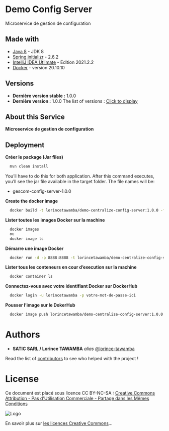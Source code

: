 # Demo Config Server

Microservice de gestion de configuration 

## Made with

* [Java 8](https://www.java.com/fr/download/) - JDK 8
* [Spring initializr](https://start.spring.io/) - 2.6.2 
* [IntelliJ IDEA Utlimate](https://www.jetbrains.com/fr-fr/idea/) - Edition 2021.2.2 
* [Docker](https://www.docker.com/) - version 20.10.10 

## Versions

- **Dernière version stable :** 1.0.0
- **Dernière version :** 1.0.0
The list of versions : [Click to display](https://github.com/lorince-tawamba/gescom-config-server/tags) 

## About this Service

**Microservice de gestion de configuration** 

## Deployment

**Créer le package (Jar files)**

```bash
  mvn clean install
```

You’ll have to do this for both application. After this command executes, you’ll see the jar file available in the target folder. The file names will be:

- gescom-config-server-1.0.0

**Create the docker image**

```bash
  docker build -t lorincetawamba/demo-centralize-config-server:1.0.0 -f Dockerfile .
```

**Lister toutes les images Docker sur la machine**

```bash
  docker images 
  ou 
  docker image ls
```

**Démarre une image Docker**

```bash
  docker run -d -p 8888:8888 -t lorincetawamba/demo-centralize-config-server:1.0.0
```

**Lister tous les conteneurs en cour d’execution sur la machine**

```bash
  docker container ls
``` 

**Connectez-vous avec votre identifiant Docker sur DockerHub**

```bash
  docker login -u lorincetawamba -p votre-mot-de-passe-ici
```

**Pousser l’image sur le DokerHub**

```bash
  docker image push lorincetawamba/demo-centralize-config-server:1.0.0
```

# Authors

* **SATIC SARL / Lorince TAWAMBA** _alias_ [@lorince-tawamba](https://github.com/lorince-tawamba)

Read the list of [contributors](https://github.com/lorince-tawamba/gescom/contributors) to see who helped with the project ! 

# License

Ce document est placé sous licence CC BY-NC-SA :  [Creative Commons
Attribution - Pas d'Utilisation Commerciale - Partage dans les Mêmes Conditions](https://creativecommons.org/licenses/by-nc-sa/4.0/)

![Logo](https://licensebuttons.net/l/by-nc-sa/3.0/88x31.png)

En savoir plus sur [les licences Creative Commons](https://creativecommons.org/licenses/?lang=fr-FR)...
